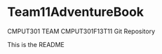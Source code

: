 Team11AdventureBook
===================

CMPUT301 TEAM CMPUT301F13T11 Git Repository


This is the README